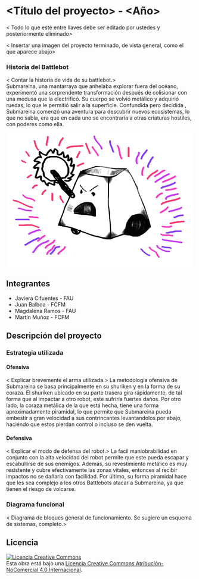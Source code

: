 # <Título del proyecto> - <Año>
< Todo lo que esté entre llaves debe ser editado por ustedes y posteriormente eliminado>

< Insertar una imagen del proyecto terminado, de vista general, como el que aparece abajo>

### Historia del Battlebot
< Contar la historia de vida de su battlebot.>
\
Submareina, una mantarraya que anhelaba explorar fuera del océano, experimentó una sorprendente transformación después de colisionar con una medusa que la electrificó. Su cuerpo se volvió metálico y adquirió ruedas, lo que le permitió salir a la superficie. Confundida pero decidida , Submareina comenzó una aventura para descubrir nuevos ecosistemas, lo que no sabía, era que en cada uno se encontraría a otras criaturas hostiles, con poderes como ella.

  
![Robot Ejemplo](/multimedia/robot_ejemplo.png)

## Integrantes
- Javiera Cifuentes - FAU
- Juan Balboa - FCFM
- Magdalena Ramos - FAU
- Martín Muñoz - FCFM


## Descripción del proyecto
  
### Estrategia utilizada
  
#### Ofensiva
< Explicar brevemente el arma utilizada.>
La metodología ofensiva de Submareina se basa principalmente en su shuriken y en la forma de su coraza. El shuriken ubicado en su parte trasera gira rápidamente, de tal forma que al impactar a otro robot, este sufriría fuertes daños. Por otro lado, la coraza metálica de la que está hecha, tiene una forma aproximadamente piramidal, lo que permite que Submareina pueda embestir a gran velocidad a sus contrincantes levantandolos por abajo, haciéndo que estos pierdan control o incluso se den vuelta.
#### Defensiva
< Explicar el modo de defensa del robot.>
  La facil maniobrabilidad en conjunto con la alta velocidad del robot permite que este pueda escapar y escabullirse de sus enemigos. Además, su revestimiento metálico es muy resistente y cubre efectivamente las zonas vitales, entonces al recibir impactos no se dañaría con facilidad. Por último, su forma piramidal hace que les sea complejo a los otros Battlebots atacar a Submareina, ya que tienen el riesgo de volcarse.
### Diagrama funcional
< Diagrama de bloques general de funcionamiento. Se sugiere un esquema de sistemas, completo.>

## Licencia
<a rel="license" href="http://creativecommons.org/licenses/by-nc/4.0/"><img alt="Licencia Creative Commons" style="border-width:0" src="https://i.creativecommons.org/l/by-nc/4.0/88x31.png" /></a><br />Esta obra está bajo una <a rel="license" href="http://creativecommons.org/licenses/by-nc/4.0/">Licencia Creative Commons Atribución-NoComercial 4.0 Internacional</a>.
